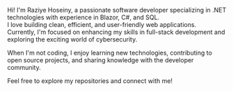 Hi! I'm Raziye Hoseiny, a passionate software developer specializing in .NET technologies with experience in Blazor, C#, and SQL.  
I love building clean, efficient, and user-friendly web applications.  
Currently, I'm focused on enhancing my skills in full-stack development and exploring the exciting world of cybersecurity.  

When I'm not coding, I enjoy learning new technologies, contributing to open source projects, and sharing knowledge with the developer community.  

Feel free to explore my repositories and connect with me!  

